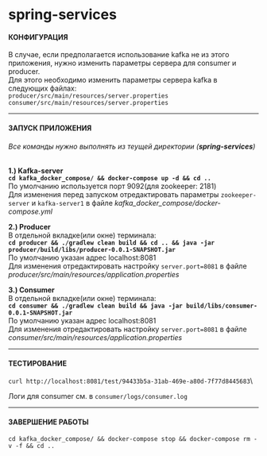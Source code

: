 # spring-services

#### КОНФИГУРАЦИЯ

В случае, если  предполагается использование kafka не из этого приложения, нужно изменить параметры сервера для consumer и producer.\
Для этого необходимо изменить параметры сервера kafka в следующих файлах:\
 `producer/src/main/resources/server.properties`\
 `consumer/src/main/resources/server.properties`
 
___
#### ЗАПУСК ПРИЛОЖЕНИЯ
###### Все команды нужно выполнять из теущей директории (**spring-services**)

**1.) Kafka-server**\
**`cd kafka_docker_compose/ && docker-compose up -d && cd ..`**\
По умолчанию используется порт 9092(для zookeeper: 2181)\
Для изменения перед запуском отредактировать параметры `zookeeper-server` и `kafka-server1` в файле _kafka_docker_compose/docker-compose.yml_

**2.) Producer**\
 В отдельной вкладке(или окне) терминала:\
**`cd producer && ./gradlew clean build && cd .. && java -jar producer/build/libs/producer-0.0.1-SNAPSHOT.jar`**\
По умолчанию указан адрес localhost:8081\
Для изменения отредактировать настройку `server.port=8081` в файле\
_producer/src/main/resources/application.properties_

**3.) Consumer**\
 В отдельной вкладке(или окне) терминала:\
**`cd consumer && ./gradlew clean build && java -jar build/libs/consumer-0.0.1-SNAPSHOT.jar`**\
По умолчанию указан адрес localhost:8081\
Для изменения отредактировать настройку `server.port=8081` в файле\
_consumer/src/main/resources/application.properties_

___

#### ТЕСТИРОВАНИЕ

`curl http://localhost:8081/test/94433b5a-31ab-469e-a80d-7f77d8445683`\

Логи для consumer см. в `consumer/logs/consumer.log`
___
#### ЗАВЕРШЕНИЕ РАБОТЫ

`cd kafka_docker_compose/ && docker-compose stop && docker-compose rm -v -f && cd ..`
